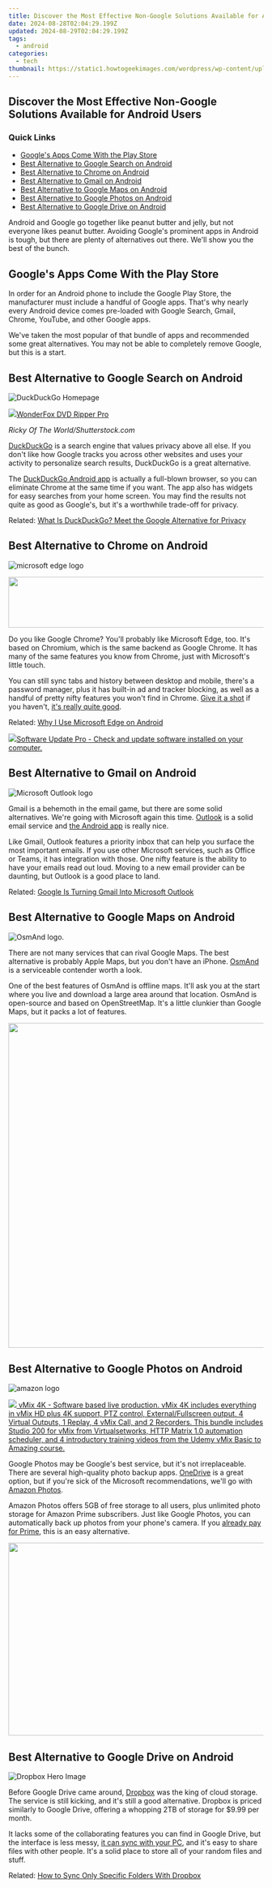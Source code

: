 ```yaml
---
title: Discover the Most Effective Non-Google Solutions Available for Android Users
date: 2024-08-28T02:04:29.199Z
updated: 2024-08-29T02:04:29.199Z
tags:
  - android
categories:
  - tech
thumbnail: https://static1.howtogeekimages.com/wordpress/wp-content/uploads/2021/09/android-google-apps.png
---
```


## Discover the Most Effective Non-Google Solutions Available for Android Users

### Quick Links

* [Google's Apps Come With the Play Store](https://driver-download.techidaily.com/1722961160119-access-high-quality-microphone-and-speakers-with-new-microsoft-drivers-on-windows-download-here/)
* [Best Alternative to Google Search on Android](https://youtube-stream.techidaily.com/2024-approved-from-snippets-to-stars-the-essence-of-video-musical-success/)
* [Best Alternative to Chrome on Android](https://android-frp.techidaily.com/in-2024-ultimate-guide-from-huawei-frp-bypass-by-drfone-android/)
* [Best Alternative to Gmail on Android](https://youtube-blog.techidaily.com/n-2024-unlocking-the-door-to-dual-video-playback/)
* [Best Alternative to Google Maps on Android](https://video-screen-grab.techidaily.com/in-2024-minecraft-shaping-mastery-crafting-circles-and-spheres/)
* [Best Alternative to Google Photos on Android](https://driver-download.techidaily.com/how-to-fix-connectivity-errors-with-your-samsung-all-in-one-printer-in-windows-solutions-explored/)
* [Best Alternative to Google Drive on Android](https://activate-lock.techidaily.com/in-2024-a-comprehensive-guide-to-icloud-unlock-on-iphone-se-2022-online-by-drfone-ios/)

 Android and Google go together like peanut butter and jelly, but not everyone likes peanut butter. Avoiding Google's prominent apps in Android is tough, but there are plenty of alternatives out there. We'll show you the best of the bunch.

##  Google's Apps Come With the Play Store

 In order for an Android phone to include the Google Play Store, the manufacturer must include a handful of Google apps. That's why nearly every Android device comes pre-loaded with Google Search, Gmail, Chrome, YouTube, and other Google apps.

 We've taken the most popular of that bundle of apps and recommended some great alternatives. You may not be able to completely remove Google, but this is a start.

##  Best Alternative to Google Search on Android

![DuckDuckGo Homepage](https://static1.howtogeekimages.com/wordpress/wp-content/uploads/2021/01/1-duckduckgo-homepage.png) 

<!-- affiliate ads begin -->
<a href="https://secure.2checkout.com/order/checkout.php?PRODS=3922934&QTY=1&AFFILIATE=108875&CART=1"><img src="https://secure.avangate.com/images/merchant/4b0a0290ad7df100b77e86839989a75e/products/ripperpro.png" border="0">WonderFox DVD Ripper Pro</a>
<!-- affiliate ads end -->
_Ricky Of The World/Shutterstock.com_

[DuckDuckGo](https://instagram-video-files.techidaily.com/instagram-influence-without-compromise-for-2024/) is a search engine that values privacy above all else. If you don't like how Google tracks you across other websites and uses your activity to personalize search results, DuckDuckGo is a great alternative.

 The [DuckDuckGo Android app](https://www.anrdoezrs.net/links/3607085/type/dlg/sid/UUhtgUeUpU208517/https://play.google.com/store/apps/details?id=com.duckduckgo.mobile.android) is actually a full-blown browser, so you can eliminate Chrome at the same time if you want. The app also has widgets for easy searches from your home screen. You may find the results not quite as good as Google's, but it's a worthwhile trade-off for privacy.

Related: [What Is DuckDuckGo? Meet the Google Alternative for Privacy](https://instagram-video-files.techidaily.com/instagram-influence-without-compromise-for-2024/) 

##  Best Alternative to Chrome on Android

![microsoft edge logo](https://static1.howtogeekimages.com/wordpress/wp-content/uploads/2021/02/microsoft-edge-hero.png) 

<!-- affiliate ads begin -->
<a href="https://imp.i110150.net/c/5597632/924299/11305" target="_top" id="924299"><img src="//a.impactradius-go.com/display-ad/11305-924299" border="0" alt="" width="520" height="100"/></a>
<!-- affiliate ads end -->
 Do you like Google Chrome? You'll probably like Microsoft Edge, too. It's based on Chromium, which is the same backend as Google Chrome. It has many of the same features you know from Chrome, just with Microsoft's little touch.

 You can still sync tabs and history between desktop and mobile, there's a password manager, plus it has built-in ad and tracker blocking, as well as a handful of pretty nifty features you won't find in Chrome. [Give it a shot](https://www.anrdoezrs.net/links/3607085/type/dlg/sid/UUhtgUeUpU208517/https://play.google.com/store/apps/details?id=com.microsoft.emmx) if you haven't, [it's really quite good](https://android-unlock.techidaily.com/best-ways-on-how-to-unlockbypassswiperemove-gionee-fingerprint-lock-by-drfone-android/).

Related: [Why I Use Microsoft Edge on Android](https://android-unlock.techidaily.com/best-ways-on-how-to-unlockbypassswiperemove-gionee-fingerprint-lock-by-drfone-android/) 

<!-- affiliate ads begin -->
<a href="https://order.glarysoft.com/order/checkout.php?PRODS=4691139&QTY=1&AFFILIATE=108875&CART=1"><img src="https://secure.avangate.com/images/merchant/6734fa703f6633ab896eecbdfad8953a/products/SU-200-1.png" border="0">Software Update Pro - Check and update software installed on your computer. </a>
<!-- affiliate ads end -->
##  Best Alternative to Gmail on Android

![Microsoft Outlook logo](https://static1.howtogeekimages.com/wordpress/wp-content/uploads/2020/11/microsoft-office-logo-new.jpg) 

 Gmail is a behemoth in the email game, but there are some solid alternatives. We're going with Microsoft again this time. [Outlook](https://extra-skills.techidaily.com/updated-realistic-quantum-leaps-a-vfx-perspective/) is a solid email service and [the Android app](https://www.anrdoezrs.net/links/3607085/type/dlg/sid/UUhtgUeUpU208517/https://play.google.com/store/apps/details?id=com.microsoft.office.outlook) is really nice.

 Like Gmail, Outlook features a priority inbox that can help you surface the most important emails. If you use other Microsoft services, such as Office or Teams, it has integration with those. One nifty feature is the ability to have your emails read out loud. Moving to a new email provider can be daunting, but Outlook is a good place to land.

Related: [Google Is Turning Gmail Into Microsoft Outlook](https://extra-skills.techidaily.com/updated-realistic-quantum-leaps-a-vfx-perspective/) 

##  Best Alternative to Google Maps on Android

![OsmAnd logo.](https://static1.howtogeekimages.com/wordpress/wp-content/uploads/2021/09/OsmAnd.png) 

 There are not many services that can rival Google Maps. The best alternative is probably Apple Maps, but you don't have an iPhone. [OsmAnd](https://www.anrdoezrs.net/links/3607085/type/dlg/sid/UUhtgUeUpU208517/https://play.google.com/store/apps/details?id=net.osmand) is a serviceable contender worth a look.

 One of the best features of OsmAnd is offline maps. It'll ask you at the start where you live and download a large area around that location. OsmAnd is open-source and based on OpenStreetMap. It's a little clunkier than Google Maps, but it packs a lot of features.

<!-- affiliate ads begin -->
<a href="https://ephamedtechinc.pxf.io/c/5597632/2097467/26400?prodsku=B700" target="_top" id="2097467"><img src="//a.impactradius-go.com/display-ad/26400-2097467" border="0" alt="" width="640" height="640"/></a><img height="0" width="0" src="https://imp.pxf.io/i/5597632/2097467/26400" style="position:absolute;visibility:hidden;" border="0" />
<!-- affiliate ads end -->
##  Best Alternative to Google Photos on Android

![amazon logo](https://static1.howtogeekimages.com/wordpress/wp-content/uploads/2019/06/stock-lede-amazon.png) 

<!-- affiliate ads begin -->
<a href="https://secure.2checkout.com/order/checkout.php?PRODS=30901369&QTY=1&AFFILIATE=108875&CART=1"> <img src="https://secure.avangate.com/images/merchant/ce9a6fb2becc2d235e62b125e9260102/products/1_copy_vMixCallScreenshot1-large.jpg" border="0"> vMix 4K - Software based live production. vMix 4K includes everything in vMix HD plus 4K support, PTZ control, External/Fullscreen output, 4 Virtual Outputs, 1 Replay, 4 vMix Call, and 2 Recorders. 
This bundle includes Studio 200 for vMix from Virtualsetworks, HTTP Matrix 1.0 automation scheduler, and 4 introductory training videos from the Udemy vMix Basic to Amazing course. </a>
<!-- affiliate ads end -->
 Google Photos may be Google's best service, but it's not irreplaceable. There are several high-quality photo backup apps. [OneDrive](https://www.anrdoezrs.net/links/3607085/type/dlg/sid/UUhtgUeUpU208517/https://play.google.com/store/apps/details?id=com.microsoft.skydrive) is a great option, but if you're sick of the Microsoft recommendations, we'll go with [Amazon Photos](https://www.anrdoezrs.net/links/3607085/type/dlg/sid/UUhtgUeUpU208517/https://play.google.com/store/apps/details?id=com.amazon.clouddrive.photos).

 Amazon Photos offers 5GB of free storage to all users, plus unlimited photo storage for Amazon Prime subscribers. Just like Google Photos, you can automatically back up photos from your phone's camera. If you [already pay for Prime](https://www.reviewgeek.com/49588/the-best-amazon-prime-services-youre-not-using/), this is an easy alternative.

<!-- affiliate ads begin -->
<a href="https://twopages.pxf.io/c/5597632/2016067/18544" target="_top" id="2016067"><img src="//a.impactradius-go.com/display-ad/18544-2016067" border="0" alt="" width="1020" height="380"/></a><img height="0" width="0" src="https://imp.pxf.io/i/5597632/2016067/18544" style="position:absolute;visibility:hidden;" border="0" />
<!-- affiliate ads end -->
##  Best Alternative to Google Drive on Android

![Dropbox Hero Image](https://static1.howtogeekimages.com/wordpress/wp-content/uploads/2020/04/dropbox_hero_2.jpg) 

 Before Google Drive came around, [Dropbox](https://www.anrdoezrs.net/links/3607085/type/dlg/sid/UUhtgUeUpU208517/https://play.google.com/store/apps/details?id=com.dropbox.android) was the king of cloud storage. The service is still kicking, and it's still a good alternative. Dropbox is priced similarly to Google Drive, offering a whopping 2TB of storage for $9.99 per month.

 It lacks some of the collaborating features you can find in Google Drive, but the interface is less messy, [it can sync with your PC](https://fox-boxes.techidaily.com/new-zero-cost-green-screens-for-professionals/), and it's easy to share files with other people. It's a solid place to store all of your random files and stuff.

Related: [How to Sync Only Specific Folders With Dropbox](https://fox-boxes.techidaily.com/new-zero-cost-green-screens-for-professionals/)

<ins class="adsbygoogle"
     style="display:block"
     data-ad-format="autorelaxed"
     data-ad-client="ca-pub-7571918770474297"
     data-ad-slot="1223367746"></ins>



<ins class="adsbygoogle"
     style="display:block"
     data-ad-client="ca-pub-7571918770474297"
     data-ad-slot="8358498916"
     data-ad-format="auto"
     data-full-width-responsive="true"></ins>


